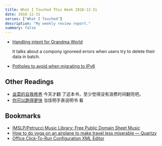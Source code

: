 ```yaml
---
title: What I Touched This Week 2018-12-31
date: 2018-12-31
series: ["What I Touched"]
description: "My weekly review report."
summary: false
---
```


- [Handling intent for Grandma World](https://rachelbythebay.com/w/2018/12/28/intent/)

    It talks about a compony ignoreed errors when users try to delete their
    data in batch.

- [Potholes to avoid when migrating to IPv6](https://rachelbythebay.com/w/2018/12/30/v6/)

## Other Readings

* [韭菜的自我修养](https://book.douban.com/subject/30314653/) 今天才翻
  了这本书，至少觉得没有浪费时间翻完吧。
* [你可以跑得更快](https://book.douban.com/subject/27026953/) 当佳明手表说明书
  看

## Bookmarks

* [IMSLP/Petrucci Music Library: Free Public Domain Sheet Music](https://imslp.org/wiki/Main_Page)
* [How to do yoga on an airplane to make travel less miserable
  — Quartzy](https://qz.com/quartzy/1464322/how-to-do-yoga-on-an-airplane-to-make-travel-less-miserable/)
* [Office Click-To-Run Configuration XML Editor](http://officedev.github.io/Office-IT-Pro-Deployment-Scripts/XmlEditor.html)
